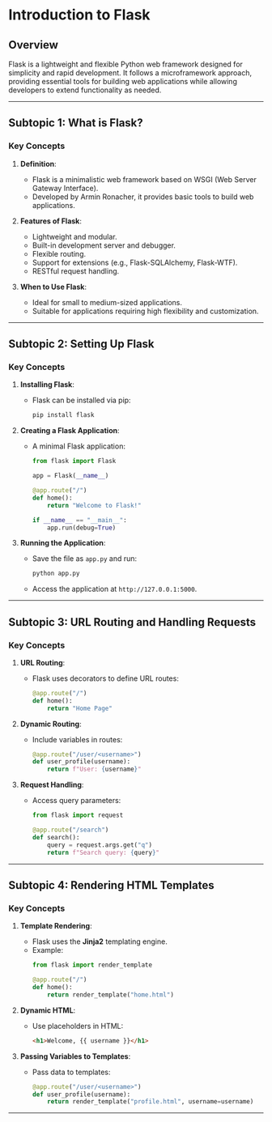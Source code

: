 # Introduction to Flask

## Overview
Flask is a lightweight and flexible Python web framework designed for simplicity and rapid development. It follows a microframework approach, providing essential tools for building web applications while allowing developers to extend functionality as needed.

---

## Subtopic 1: What is Flask?

### Key Concepts
1. **Definition**:
   - Flask is a minimalistic web framework based on WSGI (Web Server Gateway Interface).
   - Developed by Armin Ronacher, it provides basic tools to build web applications.

2. **Features of Flask**:
   - Lightweight and modular.
   - Built-in development server and debugger.
   - Flexible routing.
   - Support for extensions (e.g., Flask-SQLAlchemy, Flask-WTF).
   - RESTful request handling.

3. **When to Use Flask**:
   - Ideal for small to medium-sized applications.
   - Suitable for applications requiring high flexibility and customization.

---

## Subtopic 2: Setting Up Flask

### Key Concepts
1. **Installing Flask**:
   - Flask can be installed via pip:
     ```bash
     pip install flask
     ```

2. **Creating a Flask Application**:
   - A minimal Flask application:
     ```python
     from flask import Flask

     app = Flask(__name__)

     @app.route("/")
     def home():
         return "Welcome to Flask!"

     if __name__ == "__main__":
         app.run(debug=True)
     ```

3. **Running the Application**:
   - Save the file as `app.py` and run:
     ```bash
     python app.py
     ```
   - Access the application at `http://127.0.0.1:5000`.

---

## Subtopic 3: URL Routing and Handling Requests

### Key Concepts
1. **URL Routing**:
   - Flask uses decorators to define URL routes:
     ```python
     @app.route("/")
     def home():
         return "Home Page"
     ```

2. **Dynamic Routing**:
   - Include variables in routes:
     ```python
     @app.route("/user/<username>")
     def user_profile(username):
         return f"User: {username}"
     ```

3. **Request Handling**:
   - Access query parameters:
     ```python
     from flask import request

     @app.route("/search")
     def search():
         query = request.args.get("q")
         return f"Search query: {query}"
     ```

---

## Subtopic 4: Rendering HTML Templates

### Key Concepts
1. **Template Rendering**:
   - Flask uses the **Jinja2** templating engine.
   - Example:
     ```python
     from flask import render_template

     @app.route("/")
     def home():
         return render_template("home.html")
     ```

2. **Dynamic HTML**:
   - Use placeholders in HTML:
     ```html
     <h1>Welcome, {{ username }}</h1>
     ```

3. **Passing Variables to Templates**:
   - Pass data to templates:
     ```python
     @app.route("/user/<username>")
     def user_profile(username):
         return render_template("profile.html", username=username)
     ```

---
